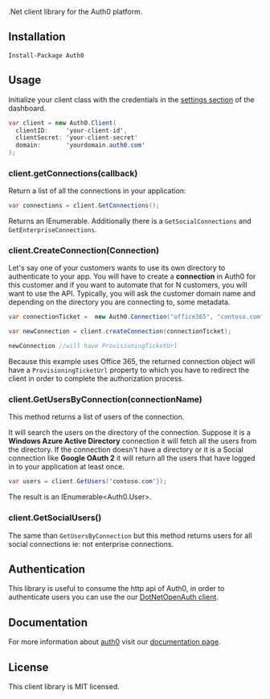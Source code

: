 .Net client library for the Auth0 platform.

## Installation

    Install-Package Auth0

## Usage

Initialize your client class with the credentials in the [settings section](https://app.auth0.com/#/settings) of the dashboard.

~~~csharp
var client = new Auth0.Client(
  clientID:     'your-client-id',
  clientSecret: 'your-client-secret'
  domain:       'yourdomain.auth0.com'
);
~~~

### client.getConnections(callback)

Return a list of all the connections in your application:

~~~csharp
var connections = client.GetConnections();
~~~

Returns an IEnumerable<Connection>. Additionally there is a ```GetSocialConnections``` and ```GetEnterpriseConnections```.

### client.CreateConnection(Connection)

Let's say one of your customers wants to use its own directory to authenticate to your app. You will have to create a **connection** in Auth0 for this customer and if you want to automate that for N customers, you will want to use the API. Typically, you will ask the customer domain name and depending on the directory you are connecting to, some metadata.

~~~csharp
var connectionTicket =  new Auth0.Connection("office365", "contoso.com");

var newConnection = client.createConnection(connectionTicket);

newConnection //will have ProvisioningTicketUrl 
~~~

Because this example uses Office 365, the returned connection object will have a ```ProvisioningTicketUrl``` property to which you have to redirect the client in order to complete the authorization process.

### client.GetUsersByConnection(connectionName)

This method returns a list of users of the connection.

It will search the users on the directory of the connection. Suppose it is a **Windows Azure Active Directory** connection it will fetch all the users from the directory. If the connection doesn't have a directory or it is a Social connection like **Google OAuth 2** it will return all the users that have logged in to your application at least once.

~~~csharp
var users = client.GetUsers('contoso.com'});
~~~

The result is an IEnumerable<Auth0.User>.


### client.GetSocialUsers()

The same than ```GetUsersByConnection``` but this method returns users for all social connections ie: not enterprise connections.

## Authentication

This library is useful to consume the http api of Auth0, in order to authenticate users you can use the our [DotNetOpenAuth client](https://github.com/auth0/aspnet-auth0). 

## Documentation

For more information about [auth0](http://auth0.com) visit our [documentation page](http://docs.auth0.com/).

## License

This client library is MIT licensed.